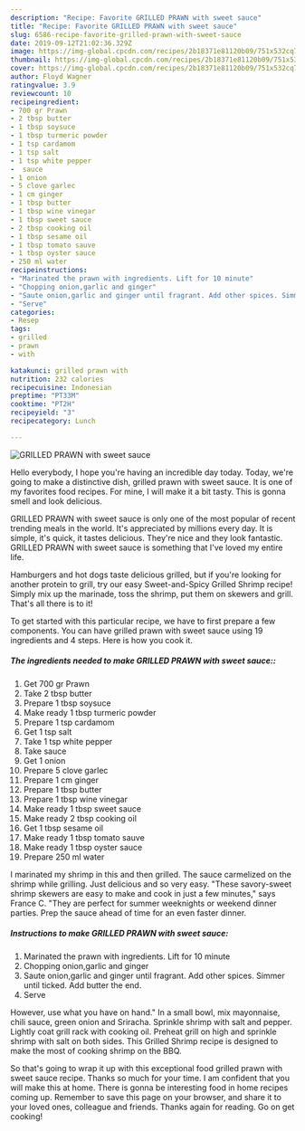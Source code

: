 ```yaml
---
description: "Recipe: Favorite GRILLED PRAWN with sweet sauce"
title: "Recipe: Favorite GRILLED PRAWN with sweet sauce"
slug: 6586-recipe-favorite-grilled-prawn-with-sweet-sauce
date: 2019-09-12T21:02:36.329Z
image: https://img-global.cpcdn.com/recipes/2b18371e81120b09/751x532cq70/grilled-prawn-with-sweet-sauce-recipe-main-photo.jpg
thumbnail: https://img-global.cpcdn.com/recipes/2b18371e81120b09/751x532cq70/grilled-prawn-with-sweet-sauce-recipe-main-photo.jpg
cover: https://img-global.cpcdn.com/recipes/2b18371e81120b09/751x532cq70/grilled-prawn-with-sweet-sauce-recipe-main-photo.jpg
author: Floyd Wagner
ratingvalue: 3.9
reviewcount: 10
recipeingredient:
- 700 gr Prawn
- 2 tbsp butter
- 1 tbsp soysuce
- 1 tbsp turmeric powder
- 1 tsp cardamom
- 1 tsp salt
- 1 tsp white pepper
-  sauce
- 1 onion
- 5 clove garlec
- 1 cm ginger
- 1 tbsp butter
- 1 tbsp wine vinegar
- 1 tbsp sweet sauce
- 2 tbsp cooking oil
- 1 tbsp sesame oil
- 1 tbsp tomato sauve
- 1 tbsp oyster sauce
- 250 ml water
recipeinstructions:
- "Marinated the prawn with ingredients. Lift for 10 minute"
- "Chopping onion,garlic and ginger"
- "Saute onion,garlic and ginger until fragrant. Add other spices. Simmer until ticked. Add butter the end."
- "Serve"
categories:
- Resep
tags:
- grilled
- prawn
- with

katakunci: grilled prawn with
nutrition: 232 calories
recipecuisine: Indonesian
preptime: "PT33M"
cooktime: "PT2H"
recipeyield: "3"
recipecategory: Lunch

---
```



![GRILLED PRAWN with sweet sauce](https://img-global.cpcdn.com/recipes/2b18371e81120b09/751x532cq70/grilled-prawn-with-sweet-sauce-recipe-main-photo.jpg)

Hello everybody, I hope you're having an incredible day today. Today, we're going to make a distinctive dish, grilled prawn with sweet sauce. It is one of my favorites food recipes. For mine, I will make it a bit tasty. This is gonna smell and look delicious.

GRILLED PRAWN with sweet sauce is only one of the most popular of recent trending meals in the world. It's appreciated by millions every day. It is simple, it's quick, it tastes delicious. They're nice and they look fantastic. GRILLED PRAWN with sweet sauce is something that I've loved my entire life.

Hamburgers and hot dogs taste delicious grilled, but if you&#39;re looking for another protein to grill, try our easy Sweet-and-Spicy Grilled Shrimp recipe! Simply mix up the marinade, toss the shrimp, put them on skewers and grill. That&#39;s all there is to it!


To get started with this particular recipe, we have to first prepare a few components. You can have grilled prawn with sweet sauce using 19 ingredients and 4 steps. Here is how you cook it.

##### The ingredients needed to make GRILLED PRAWN with sweet sauce::

1. Get 700 gr Prawn
1. Take 2 tbsp butter
1. Prepare 1 tbsp soysuce
1. Make ready 1 tbsp turmeric powder
1. Prepare 1 tsp cardamom
1. Get 1 tsp salt
1. Take 1 tsp white pepper
1. Take  sauce
1. Get 1 onion
1. Prepare 5 clove garlec
1. Prepare 1 cm ginger
1. Prepare 1 tbsp butter
1. Prepare 1 tbsp wine vinegar
1. Make ready 1 tbsp sweet sauce
1. Make ready 2 tbsp cooking oil
1. Get 1 tbsp sesame oil
1. Make ready 1 tbsp tomato sauve
1. Make ready 1 tbsp oyster sauce
1. Prepare 250 ml water


I marinated my shrimp in this and then grilled. The sauce carmelized on the shrimp while grilling. Just delicious and so very easy. &#34;These savory-sweet shrimp skewers are easy to make and cook in just a few minutes,&#34; says France C. &#34;They are perfect for summer weeknights or weekend dinner parties. Prep the sauce ahead of time for an even faster dinner. 

##### Instructions to make GRILLED PRAWN with sweet sauce:

1. Marinated the prawn with ingredients. Lift for 10 minute
1. Chopping onion,garlic and ginger
1. Saute onion,garlic and ginger until fragrant. Add other spices. Simmer until ticked. Add butter the end.
1. Serve


However, use what you have on hand.&#34; In a small bowl, mix mayonnaise, chili sauce, green onion and Sriracha. Sprinkle shrimp with salt and pepper. Lightly coat grill rack with cooking oil. Preheat grill on high and sprinkle shrimp with salt on both sides. This Grilled Shrimp recipe is designed to make the most of cooking shrimp on the BBQ. 

So that's going to wrap it up with this exceptional food grilled prawn with sweet sauce recipe. Thanks so much for your time. I am confident that you will make this at home. There is gonna be interesting food in home recipes coming up. Remember to save this page on your browser, and share it to your loved ones, colleague and friends. Thanks again for reading. Go on get cooking!
